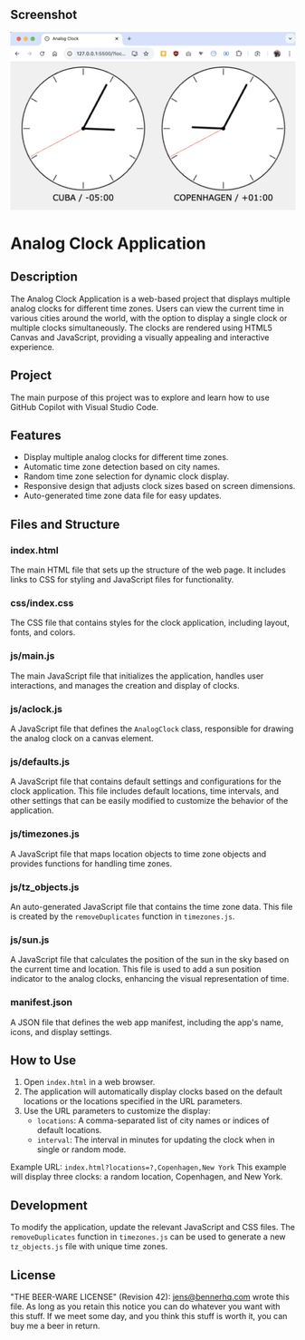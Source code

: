 ## Screenshot
![Analog Clock Screenshot](https://github.com/bennerhq/AClock/blob/main/images/screen-shot.png)

# Analog Clock Application 

## Description
The Analog Clock Application is a web-based project that displays multiple analog clocks for different time zones. Users can view the current time in various cities around the world, with the option to display a single clock or multiple clocks simultaneously. The clocks are rendered using HTML5 Canvas and JavaScript, providing a visually appealing and interactive experience.

## Project 
The main purpose of this project was to explore and learn how to use GitHub Copilot with Visual Studio Code.

## Features
- Display multiple analog clocks for different time zones.
- Automatic time zone detection based on city names.
- Random time zone selection for dynamic clock display.
- Responsive design that adjusts clock sizes based on screen dimensions.
- Auto-generated time zone data file for easy updates.

## Files and Structure
### index.html
The main HTML file that sets up the structure of the web page. It includes links to CSS for styling and JavaScript files for functionality.

### css/index.css
The CSS file that contains styles for the clock application, including layout, fonts, and colors.

### js/main.js
The main JavaScript file that initializes the application, handles user interactions, and manages the creation and display of clocks.

### js/aclock.js
A JavaScript file that defines the `AnalogClock` class, responsible for drawing the analog clock on a canvas element.

### js/defaults.js
A JavaScript file that contains default settings and configurations for the clock application. This file includes default locations, time intervals, and other settings that can be easily modified to customize the behavior of the application.

### js/timezones.js
A JavaScript file that maps location objects to time zone objects and provides functions for handling time zones.

### js/tz_objects.js
An auto-generated JavaScript file that contains the time zone data. This file is created by the `removeDuplicates` function in `timezones.js`.

### js/sun.js
A JavaScript file that calculates the position of the sun in the sky based on the current time and location. This file is used to add a sun position indicator to the analog clocks, enhancing the visual representation of time.

### manifest.json
A JSON file that defines the web app manifest, including the app's name, icons, and display settings.

## How to Use
1. Open `index.html` in a web browser.
2. The application will automatically display clocks based on the default locations or the locations specified in the URL parameters.
3. Use the URL parameters to customize the display:
   - `locations`: A comma-separated list of city names or indices of default locations.
   - `interval`: The interval in minutes for updating the clock when in single or random mode.

Example URL: `index.html?locations=?,Copenhagen,New York`
This example will display three clocks: a random location, Copenhagen, and New York.

## Development
To modify the application, update the relevant JavaScript and CSS files. The `removeDuplicates` function in `timezones.js` can be used to generate a new `tz_objects.js` file with unique time zones.

## License 
"THE BEER-WARE LICENSE" (Revision 42):
<jens@bennerhq.com> wrote this file. As long as you retain this notice you can do whatever you want with this stuff. If we meet some day, and you think this stuff is worth it, you can buy me a beer in return.
